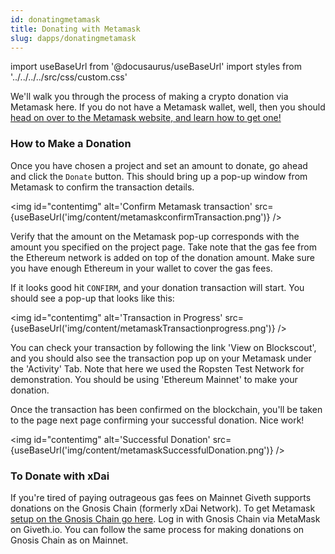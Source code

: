 ```yaml
---
id: donatingmetamask
title: Donating with Metamask
slug: dapps/donatingmetamask
---
```

import useBaseUrl from '@docusaurus/useBaseUrl'
import styles from '../../../../src/css/custom.css'

We'll walk you through the process of making a crypto donation via Metamask here. If you do not have a Metamask wallet, well, then you should [head on over to the Metamask website, and learn how to get one!](https://metamask.zendesk.com/hc/en-us/articles/360015489531-Getting-Started-With-MetaMask)

### How to Make a Donation

 Once you have chosen a project and set an amount to donate, go ahead and click the `Donate` button. This should bring up a pop-up window from Metamask to confirm the transaction details.

 <img id="contentimg" alt='Confirm Metamask transaction' src={useBaseUrl('img/content/metamaskconfirmTransaction.png')} />

 Verify that the amount on the Metamask pop-up corresponds with the amount you specified on the project page. Take note that the gas fee from the Ethereum network is added on top of the donation amount. Make sure you have enough Ethereum in your wallet to cover the gas fees.

 If it looks good hit `CONFIRM`, and your donation transaction will start. You should see a pop-up that looks like this:

 <img  id="contentimg" alt='Transaction in Progress' src={useBaseUrl('img/content/metamaskTransactionprogress.png')} />

 You can check your transaction by following the link 'View on Blockscout', and you should also see the transaction pop up on your Metamask under the 'Activity' Tab. Note that here we used the Ropsten Test Network for demonstration. You should be using 'Ethereum Mainnet' to make your donation.

 Once the transaction has been confirmed on the blockchain, you'll be taken to the page next page confirming your successful donation. Nice work!

 <img id="contentimg" alt='Successful Donation' src={useBaseUrl('img/content/metamaskSuccessfulDonation.png')} />

### To Donate with xDai
If you're tired of paying outrageous gas fees on Mainnet Giveth supports donations on the Gnosis Chain (formerly xDai Network). To get Metamask [setup on the Gnosis Chain go here](https://www.xdaichain.com/for-users/wallets/metamask/metamask-setup). Log in with Gnosis Chain via MetaMask on Giveth.io. You can follow the same process for making donations on Gnosis Chain as on Mainnet.

